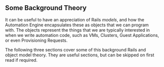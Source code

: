 ## Some Background Theory

It can be useful to have an appreciation of Rails _models_, and how the Automation Engine encapsulates these as objects that we can program with. The objects represent the things that we are typically interested in when we write automation code, such as VMs, Clusters, Guest Applications, or even Provisioning Requests.

The following three sections cover some of this background Rails and object model theory. They are useful sections, but can be skipped on first read if required.
